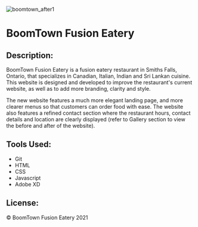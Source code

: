 ![boomtown_after1](https://user-images.githubusercontent.com/61627702/130358661-5cbc33aa-d2fb-498d-a81b-c64b4570be17.jpg)
# BoomTown Fusion Eatery

Description:
----
BoomTown Fusion Eatery is a fusion eatery restaurant in Smiths Falls, Ontario, that specializes in Canadian, Italian, Indian and Sri Lankan cuisine. This website is designed and developed to improve the restaurant's current website, as well as to add more branding, clarity and style.

The new website features a much more elegant landing page, and more clearer menus so that customers can order food with ease. The website also features a refined contact section where the restaurant hours, contact details and location are clearly displayed (refer to Gallery section to view the before and after of the website).

Tools Used:
---
- Git
- HTML
- CSS
- Javascript
- Adobe XD

License:
---
© BoomTown Fusion Eatery 2021
